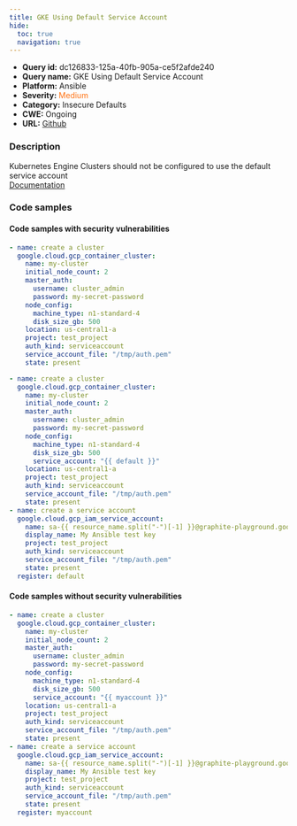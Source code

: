 ```yaml
---
title: GKE Using Default Service Account
hide:
  toc: true
  navigation: true
---
```


<style>
  .highlight .hll {
    background-color: #ff171742;
  }
  .md-content {
    max-width: 1100px;
    margin: 0 auto;
  }
</style>

-   **Query id:** dc126833-125a-40fb-905a-ce5f2afde240
-   **Query name:** GKE Using Default Service Account
-   **Platform:** Ansible
-   **Severity:** <span style="color:#ff7213">Medium</span>
-   **Category:** Insecure Defaults
-   **CWE:** Ongoing
-   **URL:** [Github](https://github.com/Checkmarx/kics/tree/master/assets/queries/ansible/gcp/gke_using_default_service_account)

### Description
Kubernetes Engine Clusters should not be configured to use the default service account<br>
[Documentation](https://docs.ansible.com/ansible/latest/collections/google/cloud/gcp_container_cluster_module.html#parameter-node_config/service_account)

### Code samples
#### Code samples with security vulnerabilities
```yaml title="Positive test num. 1 - yaml file" hl_lines="8"
- name: create a cluster
  google.cloud.gcp_container_cluster:
    name: my-cluster
    initial_node_count: 2
    master_auth:
      username: cluster_admin
      password: my-secret-password
    node_config:
      machine_type: n1-standard-4
      disk_size_gb: 500
    location: us-central1-a
    project: test_project
    auth_kind: serviceaccount
    service_account_file: "/tmp/auth.pem"
    state: present

```
```yaml title="Positive test num. 2 - yaml file" hl_lines="11"
- name: create a cluster
  google.cloud.gcp_container_cluster:
    name: my-cluster
    initial_node_count: 2
    master_auth:
      username: cluster_admin
      password: my-secret-password
    node_config:
      machine_type: n1-standard-4
      disk_size_gb: 500
      service_account: "{{ default }}"
    location: us-central1-a
    project: test_project
    auth_kind: serviceaccount
    service_account_file: "/tmp/auth.pem"
    state: present
- name: create a service account
  google.cloud.gcp_iam_service_account:
    name: sa-{{ resource_name.split("-")[-1] }}@graphite-playground.google.com.iam.gserviceaccount.com
    display_name: My Ansible test key
    project: test_project
    auth_kind: serviceaccount
    service_account_file: "/tmp/auth.pem"
    state: present
  register: default

```


#### Code samples without security vulnerabilities
```yaml title="Negative test num. 1 - yaml file"
- name: create a cluster
  google.cloud.gcp_container_cluster:
    name: my-cluster
    initial_node_count: 2
    master_auth:
      username: cluster_admin
      password: my-secret-password
    node_config:
      machine_type: n1-standard-4
      disk_size_gb: 500
      service_account: "{{ myaccount }}"
    location: us-central1-a
    project: test_project
    auth_kind: serviceaccount
    service_account_file: "/tmp/auth.pem"
    state: present
- name: create a service account
  google.cloud.gcp_iam_service_account:
    name: sa-{{ resource_name.split("-")[-1] }}@graphite-playground.google.com.iam.gserviceaccount.com
    display_name: My Ansible test key
    project: test_project
    auth_kind: serviceaccount
    service_account_file: "/tmp/auth.pem"
    state: present
  register: myaccount

```
